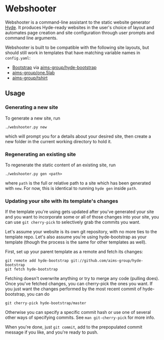 # Webshooter
Webshooter is a command-line assistant to the static website generator
[Hyde][hyde/hyde]. It produces Hyde-ready websites in the user's choice of
layout and automates page creation and site configuration through user prompts
and command line arguments.

Webshooter is built to be compatible with the following site layouts, but should
still work in templates that have matching variable names in `config.yaml`:

  * [Bootstrap][twitter/bootstrap] via [aims-group/hyde-bootstrap][]
  * [aims-group/one.5lab][aims-group/one.5lab]
  * [aims-group/tshirt][aims-group/tshirt]

## Usage

### Generating a new site
To generate a new site, run

    ./webshooter.py new

which will prompt you for a details about your desired site, then create a new
folder in the current working directory to hold it.


### Regenerating an existing site
To regenerate the static content of an existing site, run

    ./webshooter.py gen <path>

where `path` is the full or relative path to a site which has been generated
with `new`. For now, this is identical to running `hyde gen` inside `path`.

### Updating your site with its template's changes
If the template you're using gets updated after you've generated your site and
you want to incorporate some or all of those changes into your site, you can use
`git cherry-pick` to selectively grab the commits you want.

Let's assume your
website is its own git repository, with no more ties to the template repo. Let's
also assume you're using hyde-bootstrap as your template (though the process is
the same for other templates as well).

First, set up your parent template as a remote and fetch its changes:

    git remote add hyde-bootstrap git://github.com/aims-group/hyde-bootstrap
    git fetch hyde-bootstrap

Fetching doesn't overwrite anything or try to merge any code (pulling does).
Once you've fetched changes, you can cherry-pick the ones you want. If you just
want the changes performed by the most recent commit of hyde-bootstrap, you can
do

    git cherry-pick hyde-bootstrap/master

Otherwise you can specify a specific commit hash or use one of several other
ways of specifying commits. See `man git-cherry-pick` for more info.

When you're done, just `git commit`, add to the prepopulated commit message if
you like, and you're ready to push.

[hyde/hyde]:                 https://github.com/hyde/hyde
[twitter/bootstrap]:         https://github.com/twitter/bootstrap
[aims-group/one.5lab]:       https://github.com/aims-group/one.5lab
[aims-group/hyde-bootstrap]: https://github.com/aims-group/hyde-bootstrap
[aims-group/tshirt]:         https://github.com/aims-group/tshirt
